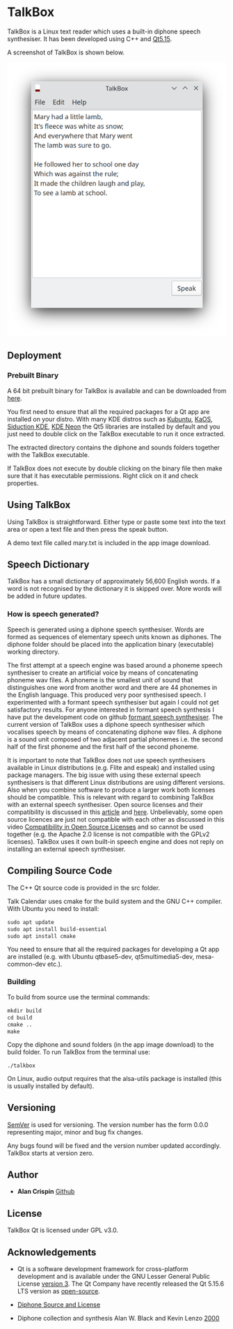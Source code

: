 # TalkBox

TalkBox is a Linux text reader which uses a built-in diphone speech synthesiser. It has been developed using C++ and [Qt5.15](https://doc.qt.io/qt-5/lgpl.html).

A screenshot of TalkBox is shown below.

![](talkbox.png)

## Deployment

### Prebuilt Binary

A 64 bit prebuilt binary for TalkBox is available and can be downloaded from [here](https://github.com/crispinalan/talkbox/tree/main/app-binary).

You first need to ensure that all the required packages for a Qt app are installed on your distro. With many KDE distros such as [Kubuntu](https://kubuntu.org/), [KaOS](https://kaosx.us/), [Siduction KDE](https://siduction.org/), [KDE Neon](https://neon.kde.org/) the Qt5 libraries are installed by default and you just need to double click on the TalkBox executable to run it once extracted.

The extracted directory contains the diphone and sounds folders together with the TalkBox executable.

If TalkBox does not execute by double clicking on the binary file then make sure that it has executable permissions. Right click on it and check properties.

## Using TalkBox

Using TalkBox is straightforward. Either type or paste some text into the text area or open a text file and then press the speak button.

A demo text file called mary.txt is included in the app image download.

## Speech Dictionary

TalkBox has a small dictionary of approximately 56,600 English words.  If a word is not recognised by the dictionary it is skipped over. More words will be added in future updates.

### How is speech generated?

Speech is generated using a diphone speech synthesiser. Words are formed as sequences of elementary speech units known as diphones. The diphone folder should be placed into the application binary (executable) working directory.

The first attempt at a speech engine was based around a phoneme speech synthesiser to create an artificial voice by means of concatenating phoneme wav files. A phoneme is the smallest unit of sound that distinguishes one word from another word and there are 44 phonemes in the English language. This produced very poor synthesised speech. I experimented with a formant speech synthesiser but again I could not get satisfactory results. For anyone interested in formant speech synthesis I have put the development code on github [formant speech synthesiser](https://github.com/crispinalan/formant-synthesizer). The current version of TalkBox uses a diphone speech synthesiser which vocalises speech by means of concatenating diphone wav files. A diphone is a sound unit composed of two adjacent partial phonemes i.e. the second half of the first phoneme and the first half of the second phoneme.

It is important to note that TalkBox does not use speech synthesisers available in Linux distributions (e.g. Flite and espeak) and installed using package managers. The big issue with using these external speech synthesisers is that different Linux distributions are using different versions. Also when you combine software to produce a larger work both licenses should be compatible. This is relevant with regard to combining TalkBox with an external speech synthesiser.  Open source licenses and their compatibility is discussed in this [article](https://janelia-flyem.github.io/licenses.html) and [here](https://www.gnu.org/licenses/gpl-faq.en.html).  Unbelievably, some open source licences are just not compatible with each other as discussed in this video [Compatibility in Open Source Licenses](https://www.youtube.com/watch?v=B0aMYeMv-8I) and so cannot be used together (e.g. the Apache 2.0 license is not compatible with the GPLv2 licenses). TalkBox uses it own built-in speech engine and does not reply on installing an external speech synthesiser.

## Compiling Source Code

The C++ Qt source code is provided in the src folder.

Talk Calendar uses cmake for the build system and the GNU C++ compiler. With Ubuntu you need to install:

```
sudo apt update
sudo apt install build-essential
sudo apt install cmake
```

You need to ensure that all the required packages for developing a Qt app are installed (e.g. with Ubuntu qtbase5-dev, qt5multimedia5-dev, mesa-common-dev etc.).


### Building

To build from source use the terminal commands:

```
mkdir build
cd build
cmake ..
make
```
Copy the diphone and sound folders (in the app image download) to the build folder. To run TalkBox from the terminal use:

```
./talkbox
```

On Linux, audio output requires that the alsa-utils package is installed (this is usually installed by default).


## Versioning

[SemVer](http://semver.org/) is used for versioning. The version number has the form 0.0.0 representing major, minor and bug fix changes.

Any bugs found will be fixed and the version number updated accordingly. TalkBox starts at version zero.

## Author

* **Alan Crispin** [Github](https://github.com/crispinalan)


## License

TalkBox Qt is licensed under GPL v3.0.


## Acknowledgements

* Qt is a software development framework for cross-platform development and is available under the GNU Lesser General Public License [version 3](https://doc.qt.io/qt-5/lgpl.html). The Qt Company have recently released the Qt 5.15.6 LTS version as [open-source](https://www.phoronix.com/news/Qt-5.15.6-LTS-Open-Source).

* [Diphone Source and License](https://github.com/hypnaceae/DiphoneSynth/blob/master/diphones_license.txt)

* Diphone collection and synthesis Alan W. Black and Kevin Lenzo [2000](https://www.cs.cmu.edu/~awb/papers/ICSLP2000_diphone/index.html.)








